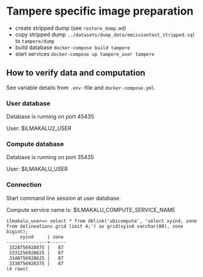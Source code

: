 # Tampere specific image preparation

- create stripped dump (see `restore_dump.md`)
- copy stripped dump `../datasets/dump_data/emissiontest_stripped.sql` to `tampere/dump`
- build database `docker-compose build tampere`
- start services `docker-compose up tampere_user tampere`

## How to verify data and computation

See variable details from `.env` -file and `docker-compose.yml`.

### User database

Database is running on port 45435

User: $ILMAKALU2_USER

### Compute database

Database is running on port 35435

User: $ILMAKALU_USER

### Connection

Start command line session at user database.

Compute service name is: $ILMAKALU_COMPUTE_SERVICE_NAME

```
ilmakalu_user=> select * from dblink('ubicompute', 'select xyind, zone from delineations.grid limit 4;') as grid(xyind varchar(80), zone bigint);
     xyind     | zone 
---------------+------
 3328756928875 |   87
 3331256928625 |   87
 3348756928625 |   87
 3338756928375 |   87
(4 rows)
```